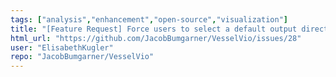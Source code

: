 ```yaml
---
tags: ["analysis","enhancement","open-source","visualization"]
title: "[Feature Request] Force users to select a default output directory rather than creating a 'VesselVio' directory on the desktop"
html_url: "https://github.com/JacobBumgarner/VesselVio/issues/28"
user: "ElisabethKugler"
repo: "JacobBumgarner/VesselVio"
---
```


